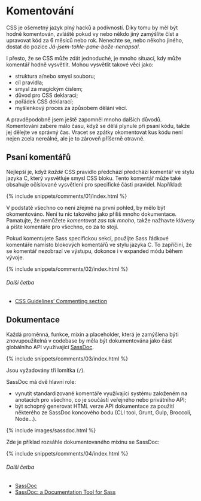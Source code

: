
# Komentování

CSS je ošemetný jazyk plný hacků a podivností. Díky tomu by měl být hodně komentován, zvláště pokud vy nebo někdo jiný zamýšlíte číst a upravovat kód za 6 měsíců nebo rok. Nenechte se, nebo někoho jiného, dostat do pozice *Já-jsem-tohle-pane-bože-nenapsal*.

I přesto, že se CSS může zdát jednoduché, je mnoho situací, kdy může komentář hodně vysvětlit. Mohou vysvětlit takové věci jako:

* struktura a/nebo smysl souboru;
* cíl pravidla;
* smysl za magickým číslem;
* důvod pro CSS deklaraci;
* pořádek CSS deklarací;
* myšlenkový proces za způsobem dělání věcí.

A pravděpodobně jsem ještě zapomněl mnoho dalších důvodů. Komentování zabere málo času, když se dělá plynule při psaní kódu, takže jej dělejte ve správný čas. Vracet se zpátky okomentovat kus kódu není nejen zcela nereálné, ale je to zároveň příšerně otravné.

## Psaní komentářů

Nejlepší je, když *každé* CSS pravidlo předchází předchází komentář ve stylu jazyka C, který vysvětluje smysl CSS bloku. Tento komentář může také obsahuje očíslované vysvětlení pro specifické části pravidel. Například:

{% include snippets/comments/01/index.html %}

V podstatě všechno co není zřejmé na první pohled, by mělo být okomentováno. Není tu nic takového jako přiliš mnoho dokumentace. Pamatujte, že nemůžete *komentovat zas tak mnoho*, takže nažhavte klávesy a pište komentáře pro všechno, co za to stojí.

Pokud komentujete Sass specifickou sekci, použijte Sass řádkové komentáře namísto blokových komentářů ve stylu jazyka C. To zapříčiní, že se komentář nezobrazí ve výstupu, dokonce i v expanded módu během vývoje.

{% include snippets/comments/02/index.html %}

###### Další četba

* [CSS Guidelines’ Commenting section](http://cssguidelin.es/#commenting)

## Dokumentace

Každá proměnná, funkce, mixin a placeholder, která je zamýšlena býti znovupoužitelná v codebase by měla být dokumentována jako část globálního API využívající [SassDoc](http://sassdoc.com).

{% include snippets/comments/03/index.html %}

<div class="note">
  <p>Jsou vyžadovány tři lomítka (<code>/</code>).</p>
</div>

SassDoc má dvě hlavní role:

* vynutit standardizované komentáře využívající systému založeném na anotacích pro všechno, co je součástí veřejného nebo privátního API;
* být schopný generovat HTML verze API dokumentace za použití některého ze SassDoc koncového bodu (CLI tool, Grunt, Gulp, Broccoli, Node...).

{% include images/sassdoc.html %}

Zde je příklad rozsáhle dokumentovaného mixinu se SassDoc:

{% include snippets/comments/04/index.html %}

###### Další četba

* [SassDoc](http://sassdoc.com)
* [SassDoc: a Documentation Tool for Sass](http://www.sitepoint.com/sassdoc-documentation-tool-sass/)
